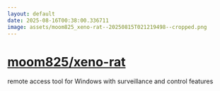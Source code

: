 ```yaml
---
layout: default
date: 2025-08-16T00:38:00.336711
image: assets/moom825_xeno-rat--20250815T021219498--cropped.png
---
```


# [moom825/xeno-rat](https://github.com/moom825/xeno-rat)

remote access tool for Windows with surveillance and control features
